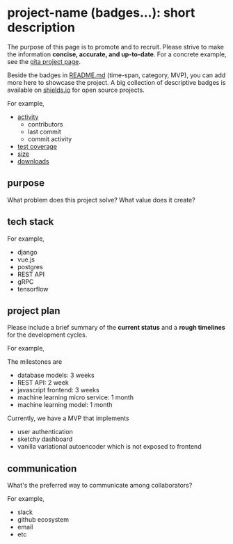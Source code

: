 # project-name (badges...): short description

The purpose of this page is to promote and to recruit.
Please strive to make the information **concise, accurate, and up-to-date**.
For a concrete example, see the [gita project page](https://github.com/nosarthur/open-source-market/blob/master/projects/gita.md).

Beside the badges in [README.md](https://github.com/nosarthur/open-source-market/blob/master/README.md) (time-span, category, MVP), you can add
more here to showcase the project.
A big collection of descriptive badges is available
on [shields.io](https://shields.io) for open source projects.

For example,

- [activity](https://shields.io/category/activity)
  - contributors
  - last commit
  - commit activity
- [test coverage](https://shields.io/category/coverage)
- [size](https://shields.io/category/size)
- [downloads](https://shields.io/category/downloads)

## purpose

What problem does this project solve? What value does it create?

## tech stack

For example,

- django
- vue.js
- postgres
- REST API
- gRPC
- tensorflow

## project plan

Please include a brief summary of the **current status** and a **rough
timelines** for the development cycles.

For example,

The milestones are

- database models: 3 weeks
- REST API: 2 week
- javascript frontend: 3 weeks
- machine learning micro service: 1 month
- machine learning model: 1 month

Currently, we have a MVP that implements

- user authentication
- sketchy dashboard
- vanilla variational autoencoder which is not exposed to frontend

## communication

What's the preferred way to communicate among collaborators?

For example,

- slack
- github ecosystem
- email
- etc

